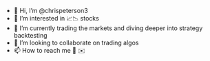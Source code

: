 - 👋 Hi, I’m @chrispeterson3
- 👀 I’m interested in 📈📉 stocks
- 🌱 I’m currently trading the markets and diving deeper into strategy backtesting 
- 💞️ I’m looking to collaborate on trading algos
- 📫 How to reach me 🐌 ✉️

<!---
chrispeterson3/chrispeterson3 is a ✨ special ✨ repository because its `README.md` (this file) appears on your GitHub profile.
You can click the Preview link to take a look at your changes.
--->
